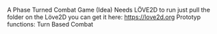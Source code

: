 A Phase Turned Combat Game (Idea) Needs LÖVE2D to run just pull the folder on the Löve2D you can get it here: https://love2d.org
Prototyp functions:
Turn Based Combat
